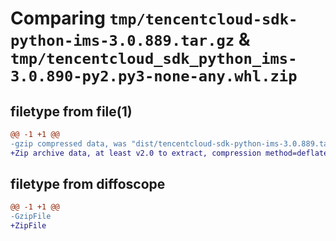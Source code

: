 # Comparing `tmp/tencentcloud-sdk-python-ims-3.0.889.tar.gz` & `tmp/tencentcloud_sdk_python_ims-3.0.890-py2.py3-none-any.whl.zip`

## filetype from file(1)

```diff
@@ -1 +1 @@
-gzip compressed data, was "dist/tencentcloud-sdk-python-ims-3.0.889.tar", last modified: Thu May 11 02:53:01 2023, max compression
+Zip archive data, at least v2.0 to extract, compression method=deflate
```

## filetype from diffoscope

```diff
@@ -1 +1 @@
-GzipFile
+ZipFile
```

